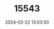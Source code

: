 ---
title: "15543"
category: "Orthetrum rubens"
draft: false
date: 2024-02-22 13:03:50
languages:
  English: ["Elusive Skimmer"]
---